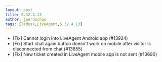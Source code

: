 ```yaml
---
layout: post
title: 5.32.4.13
author: jperdochqu
tags: [ladesk,LiveAgent,5.32.4.13]
---
```


- [Fix] Cannot login into LiveAgent Android app (#13924)
- [Fix] Start chat again button doesn't work on mobile after visitor is disconnected from chat (#13855)
- [Fix] New ticket created in LiveAgent mobile app is not sent (#13690)
